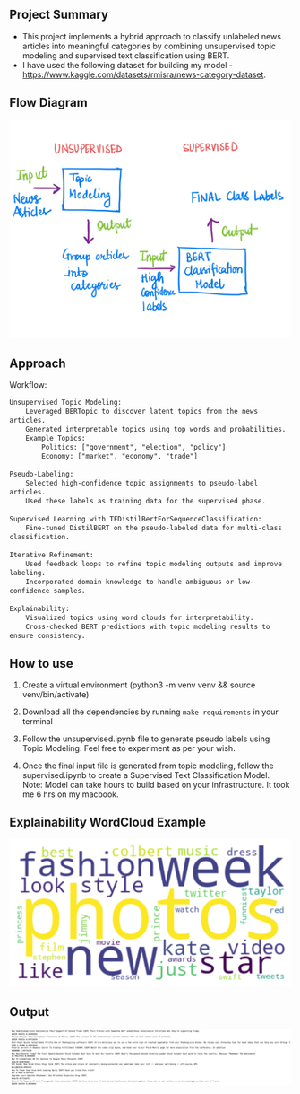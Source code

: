 ## Project Summary
* This project implements a hybrid approach to classify unlabeled news articles into meaningful categories by combining unsupervised topic modeling and supervised text classification using BERT. 
* I have used the following dataset for building my model - https://www.kaggle.com/datasets/rmisra/news-category-dataset.


## Flow Diagram

![Flow Diagram](https://github.com/iPrinka/text-classification/blob/main/assets/flow_chart.jpg?raw=true)

## Approach

Workflow:

    Unsupervised Topic Modeling:
        Leveraged BERTopic to discover latent topics from the news articles.
        Generated interpretable topics using top words and probabilities.
        Example Topics:
            Politics: ["government", "election", "policy"]
            Economy: ["market", "economy", "trade"]

    Pseudo-Labeling:
        Selected high-confidence topic assignments to pseudo-label articles.
        Used these labels as training data for the supervised phase.

    Supervised Learning with TFDistilBertForSequenceClassification:
        Fine-tuned DistilBERT on the pseudo-labeled data for multi-class classification.

    Iterative Refinement:
        Used feedback loops to refine topic modeling outputs and improve labeling.
        Incorporated domain knowledge to handle ambiguous or low-confidence samples.

    Explainability:
        Visualized topics using word clouds for interpretability.
        Cross-checked BERT predictions with topic modeling results to ensure consistency.

## How to use

1. Create a virtual environment (python3 -m venv venv && source venv/bin/activate)

2. Download all the dependencies by running `make requirements` in your terminal

3. Follow the unsupervised.ipynb file to generate pseudo labels using Topic Modeling. Feel free to experiment as per your wish.

4. Once the final input file is generated from topic modeling, follow the supervised.ipynb to create a Supervised Text Classification Model. Note: Model can take hours to build based on your infrastructure. It took me 6 hrs on my macbook.

## Explainability WordCloud Example

![Word Cloud](https://github.com/iPrinka/text-classification/blob/main/assets/wordcloud.png?raw=true)

## Output

![Output](https://github.com/iPrinka/text-classification/blob/main/assets/output_sample.png?raw=true)
